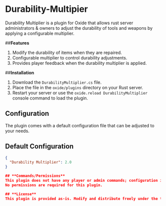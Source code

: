# Durability-Multipier

Durability Multiplier is a plugin for Oxide that allows rust server administrators & owners to adjust the durability of tools and weapons by applying a configurable multiplier.

##**Features**
1. Modify the durability of items when they are repaired.
2. Configurable multiplier to control durability adjustments.
3. Provides player feedback when the durability multiplier is applied.

##**Installation**
1. Download the `DurabilityMultiplier.cs` file.
2. Place the file in the `oxide/plugins` directory on your Rust server.
3. Restart your server or use the `oxide.reload DurabilityMultiplier` console command to load the plugin.

## **Configuration**
The plugin comes with a default configuration file that can be adjusted to your needs.

## **Default Configuration**
```json
{
  "Durability Multiplier": 2.0
}

## **Commands/Permissions**
This plugin does not have any player or admin commands; configuration is handled via the JSON configuration file.
No permissions are required for this plugin.

## **License**
This plugin is provided as-is. Modify and distribute freely under the terms of the MIT License.
